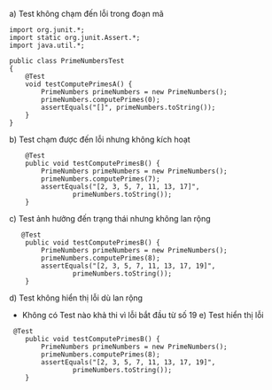 a) Test không chạm đến lỗi trong đoạn mã
```
import org.junit.*;
import static org.junit.Assert.*;
import java.util.*;

public class PrimeNumbersTest
{
    @Test
    void testComputePrimesA() {
        PrimeNumbers primeNumbers = new PrimeNumbers();
        primeNumbers.computePrimes(0);
        assertEquals("[]", primeNumbers.toString());
    }
}
```
b) Test chạm được đến lỗi nhưng không kích hoạt
```
    @Test
    public void testComputePrimesB() {
        PrimeNumbers primeNumbers = new PrimeNumbers();
        primeNumbers.computePrimes(7);
        assertEquals("[2, 3, 5, 7, 11, 13, 17]",
                primeNumbers.toString());
    }
```
c) Test ảnh hưởng đến trạng thái nhưng không lan rộng
```
   @Test
    public void testComputePrimesB() {
        PrimeNumbers primeNumbers = new PrimeNumbers();
        primeNumbers.computePrimes(8);
        assertEquals("[2, 3, 5, 7, 11, 13, 17, 19]",
                primeNumbers.toString());
    }
```
d) Test không hiển thị lỗi dù lan rộng
- Không có Test nào khả thi vì lỗi bắt đầu từ số 19
e) Test hiển thị lỗi
```
 @Test
    public void testComputePrimesB() {
        PrimeNumbers primeNumbers = new PrimeNumbers();
        primeNumbers.computePrimes(8);
        assertEquals("[2, 3, 5, 7, 11, 13, 17, 19]",
                primeNumbers.toString());
    }
```
